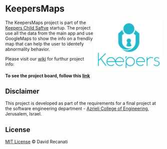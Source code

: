 # KeepersMaps
<img align="right" src="/images/keepers%20logo.png">

The KeepersMaps project is part of the [Keepers Child Saftye](https://www.keeperschildsafety.net/) startup. The project use all the data from the main app and use GoogleMaps to show the info on a frendliy map that can help the user to identefy abnormality behavior.

<!--## Motivation
The project is part of a final project in software engineering B.A at the [Azrieli College of Engineering Jerusalem](https://english.jce.ac.il/) -->

Please visit our [wiki](https://github.com/DavidDr90/KeppersMaps/wiki) for furthur project info: 
<!--### [User Manual](../../wiki/User-Manual)
### [Team Page](../../wiki/team)
### [Inception](../../wiki/inception)
### [SRS](../../wiki/srs)
### [SDS](../../wiki/Software-Design-Specification)
### [Iteration 0 - ZFR](../../wiki/Iter-0---ZFR)
### [Iteration 1 - MVP](../../wiki/Iter1-MVP-Serve-Side)
### [Iteration 2 - Log In & UI](../../wiki/Iter2---Log-In-and-UI)
### [Iteration 3 - Edit Mode & Error Handler](../../wiki/Iter3---Edit-Mode)
### [Iteration 4 - Deliver the App](../../wiki/Iter4---Deliver-the-App) -->
#### To see the project board, follow this [link](https://github.com/DavidDr90/KeppersMaps/projects/1)

## Disclaimer
This project is developed as part of the requirements for a final project at the software engineering department - [Azrieli College of Engineering](http://www.jce.ac.il/), Jerusalem, Israel.

## License
[MIT License](/LICENSE) © David Recanati
